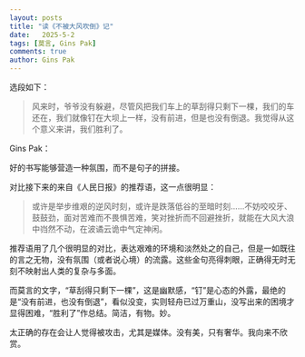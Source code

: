 ```yaml
---
layout: posts
title: "读《不被大风吹倒》记"
date:   2025-5-2
tags: [莫言, Gins Pak]
comments: true
author: Gins Pak
---
```


选段如下：

>风来时，爷爷没有躲避，尽管风把我们车上的草刮得只剩下一棵，我们的车还在，我们就像钉在大坝上一样，没有前进，但是也没有倒退。我觉得从这个意义来讲，我们胜利了。

Gins Pak：

好的书写能够营造一种氛围，而不是句子的拼接。

对比接下来的来自《人民日报》的推荐语，这一点很明显：

>或许是举步维艰的逆风时刻，或许是跌落低谷的至暗时刻……不妨咬咬牙、鼓鼓劲，面对苦难而不畏惧苦难，笑对挫折而不回避挫折，就能在大风大浪中岿然不动，在波谲云诡中气定神闲。

推荐语用了几个很明显的对比，表达艰难的环境和淡然处之的自己，但是一如既往的言之无物，没有氛围（或者说心境）的流露。这些金句亮得刺眼，正确得无时无刻不映射出人类的复杂与多面。

而莫言的文字，“草刮得只剩下一棵”，这是幽默感，“钉”是心态的外露，最绝的是“没有前进，也没有倒退”，看似没变，实则轻舟已过万重山，没写出来的困境才显得困难，“胜利了”作总结。简洁，有物。妙。

太正确的存在会让人觉得被攻击，尤其是媒体。没有美，只有奢华。我向来不欣赏。
